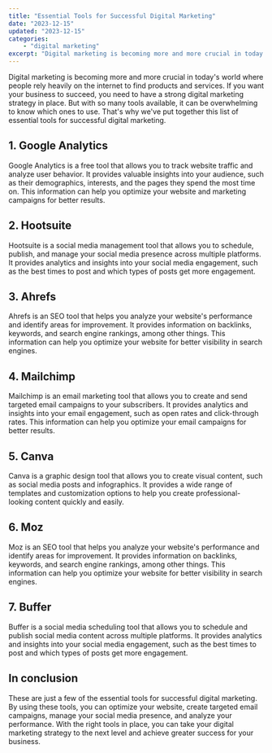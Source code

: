 ```yaml
---
title: "Essential Tools for Successful Digital Marketing"
date: "2023-12-15"
updated: "2023-12-15"
categories: 
    - "digital marketing"
excerpt: "Digital marketing is becoming more and more crucial in today's world where people rely heavily on the internet to find products and services. If you want your business to succeed, you need to have a strong digital marketing strategy in place. But with so many tools available, it can be overwhelming to know which ones to use. That's why we've put together this list of essential tools for successful digital marketing."
--- 
```

Digital marketing is becoming more and more crucial in today's world where people rely heavily on the internet to find products and services. If you want your business to succeed, you need to have a strong digital marketing strategy in place. But with so many tools available, it can be overwhelming to know which ones to use. That's why we've put together this list of essential tools for successful digital marketing.

## 1. Google Analytics
Google Analytics is a free tool that allows you to track website traffic and analyze user behavior. It provides valuable insights into your audience, such as their demographics, interests, and the pages they spend the most time on. This information can help you optimize your website and marketing campaigns for better results.

## 2. Hootsuite
Hootsuite is a social media management tool that allows you to schedule, publish, and manage your social media presence across multiple platforms. It provides analytics and insights into your social media engagement, such as the best times to post and which types of posts get more engagement.

## 3. Ahrefs
Ahrefs is an SEO tool that helps you analyze your website's performance and identify areas for improvement. It provides information on backlinks, keywords, and search engine rankings, among other things. This information can help you optimize your website for better visibility in search engines.

## 4. Mailchimp
Mailchimp is an email marketing tool that allows you to create and send targeted email campaigns to your subscribers. It provides analytics and insights into your email engagement, such as open rates and click-through rates. This information can help you optimize your email campaigns for better results.

## 5. Canva
Canva is a graphic design tool that allows you to create visual content, such as social media posts and infographics. It provides a wide range of templates and customization options to help you create professional-looking content quickly and easily.

## 6. Moz
Moz is an SEO tool that helps you analyze your website's performance and identify areas for improvement. It provides information on backlinks, keywords, and search engine rankings, among other things. This information can help you optimize your website for better visibility in search engines.

## 7. Buffer
Buffer is a social media scheduling tool that allows you to schedule and publish social media content across multiple platforms. It provides analytics and insights into your social media engagement, such as the best times to post and which types of posts get more engagement.

## In conclusion
These are just a few of the essential tools for successful digital marketing. By using these tools, you can optimize your website, create targeted email campaigns, manage your social media presence, and analyze your performance. With the right tools in place, you can take your digital marketing strategy to the next level and achieve greater success for your business.